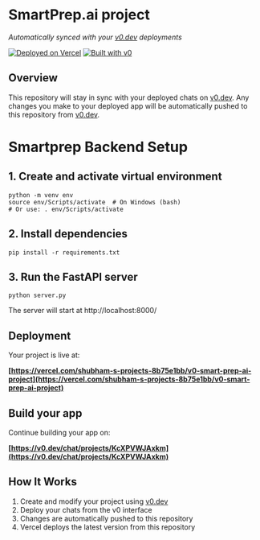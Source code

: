 # SmartPrep.ai project

*Automatically synced with your [v0.dev](https://v0.dev) deployments*

[![Deployed on Vercel](https://img.shields.io/badge/Deployed%20on-Vercel-black?style=for-the-badge&logo=vercel)](https://vercel.com/shubham-s-projects-8b75e1bb/v0-smart-prep-ai-project)
[![Built with v0](https://img.shields.io/badge/Built%20with-v0.dev-black?style=for-the-badge)](https://v0.dev/chat/projects/KcXPVWJAxkm)

## Overview

This repository will stay in sync with your deployed chats on [v0.dev](https://v0.dev).
Any changes you make to your deployed app will be automatically pushed to this repository from [v0.dev](https://v0.dev).

# Smartprep Backend Setup

## 1. Create and activate virtual environment

```
python -m venv env
source env/Scripts/activate  # On Windows (bash)
# Or use: . env/Scripts/activate
```

## 2. Install dependencies

```
pip install -r requirements.txt
```

## 3. Run the FastAPI server

```
python server.py
```

The server will start at http://localhost:8000/


## Deployment

Your project is live at:

**[https://vercel.com/shubham-s-projects-8b75e1bb/v0-smart-prep-ai-project](https://vercel.com/shubham-s-projects-8b75e1bb/v0-smart-prep-ai-project)**

## Build your app

Continue building your app on:

**[https://v0.dev/chat/projects/KcXPVWJAxkm](https://v0.dev/chat/projects/KcXPVWJAxkm)**

## How It Works

1. Create and modify your project using [v0.dev](https://v0.dev)
2. Deploy your chats from the v0 interface
3. Changes are automatically pushed to this repository
4. Vercel deploys the latest version from this repository
